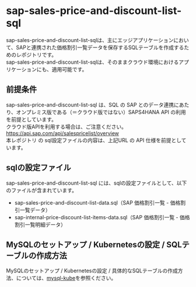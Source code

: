 # sap-sales-price-and-discount-list-sql

sap-sales-price-and-discount-list-sqlは、主にエッジアプリケーションにおいて、SAPと連携された価格割引一覧データを保存するSQLテーブルを作成するためのレポジトリです。  
sap-sales-price-and-discount-list-sqlは、そのままクラウド環境におけるアプリケーションにも、適用可能です。  

## 前提条件  
sap-sales-price-and-discount-list-sql は、SQL の SAP とのデータ連携にあたり、オンプレミス版である（＝クラウド版ではない）SAPS4HANA API の利用を前提としています。  
クラウド版APIを利用する場合は、ご注意ください。  
https://api.sap.com/api/salespricelist/overview     
本レポジトリ の sql設定ファイルの内容は、上記URL の API 仕様を前提としています。  

## sqlの設定ファイル

sap-sales-price-and-discount-list-sql には、sqlの設定ファイルとして、以下のファイルが含まれています。  

* sap-sales-price-and-discount-list-data.sql（SAP 価格割引一覧 - 価格割引一覧データ）  
* sap-internal-price-discount-list-items-data.sql（SAP 価格割引一覧 - 価格割引一覧明細データ）
  
## MySQLのセットアップ / Kubernetesの設定 / SQLテーブルの作成方法  

MySQLのセットアップ / Kubernetesの設定 / 具体的なSQLテーブルの作成方法、については、[mysql-kube](https://github.com/latonaio/mysql-kube)を参照ください。  